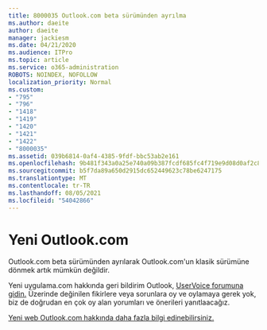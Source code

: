 ```yaml
---
title: 8000035 Outlook.com beta sürümünden ayrılma
ms.author: daeite
author: daeite
manager: jackiesm
ms.date: 04/21/2020
ms.audience: ITPro
ms.topic: article
ms.service: o365-administration
ROBOTS: NOINDEX, NOFOLLOW
localization_priority: Normal
ms.custom:
- "795"
- "796"
- "1418"
- "1419"
- "1420"
- "1421"
- "1422"
- "8000035"
ms.assetid: 039b6814-0af4-4385-9fdf-bbc53ab2e161
ms.openlocfilehash: 9b481f343a0a25e740a09b387fcdf685fc4f719e9d08d0af2c885f7441ff1b23
ms.sourcegitcommit: b5f7da89a650d2915dc652449623c78be6247175
ms.translationtype: MT
ms.contentlocale: tr-TR
ms.lasthandoff: 08/05/2021
ms.locfileid: "54042866"
---
```

# <a name="the-new-outlookcom"></a>Yeni Outlook.com

Outlook.com beta sürümünden ayrılarak Outlook.com'un klasik sürümüne dönmek artık mümkün değildir.
  
Yeni uygulama.com hakkında geri bildirim Outlook, [UserVoice forumuna gidin.](https://go.microsoft.com/fwlink/p/?linkid=851599) Üzerinde değinilen fikirlere veya sorunlara oy ve oylamaya gerek yok, biz de doğrudan en çok oy alan yorumları ve önerileri yanıtlaacağız.
  
[Yeni web Outlook.com hakkında daha fazla bilgi edinebilirsiniz.](https://go.microsoft.com/fwlink/p/?linkid=874356)
  